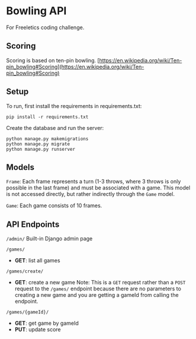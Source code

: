 
  
# Bowling  API
For Freeletics coding challenge.

## Scoring
Scoring is based on ten-pin bowling. 
[https://en.wikipedia.org/wiki/Ten-pin_bowling#Scoring](https://en.wikipedia.org/wiki/Ten-pin_bowling#Scoring)

## Setup

To run, first install the requirements in requirements.txt:

	pip install -r requirements.txt

Create the database and run the server:

    python manage.py makemigrations
    python manage.py migrate
    python manage.py runserver

## Models
`Frame`: Each frame represents a turn (1-3 throws, where 3 throws is only possible in the last frame) and must be associated with a game. This model is not accessed directly, but rather indirectly through the `Game` model.

`Game`: Each game consists of 10 frames.

## API Endpoints

`/admin/`
Built-in Django admin page

`/games/`
 - **GET**: list all games
 
`/games/create/` 
 - **GET**: create a new game
 Note: This is a `GET` request rather than a `POST` request to the `/games/` endpoint because there are no parameters to creating a new game and you are getting a gameId from calling the endpoint.

 `/games/{gameId}/`
  - **GET**: get game by gameId
  - **PUT**: update score

